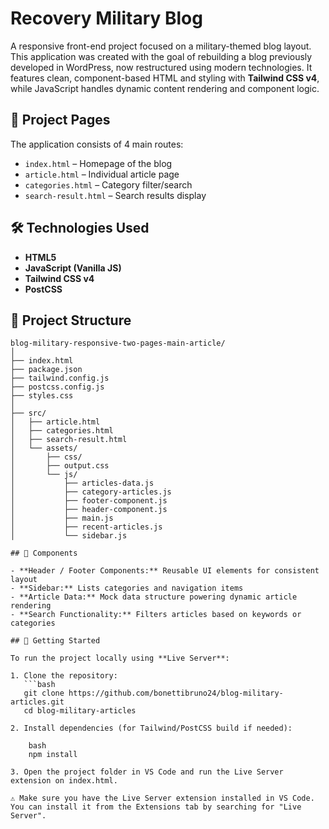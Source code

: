 # Recovery Military Blog

A responsive front-end project focused on a military-themed blog layout. This application was created with the goal of rebuilding a blog previously developed in WordPress, now restructured using modern technologies. It features clean, component-based HTML and styling with **Tailwind CSS v4**, while JavaScript handles dynamic content rendering and component logic.

## 📄 Project Pages

The application consists of 4 main routes:

- `index.html` – Homepage of the blog  
- `article.html` – Individual article page  
- `categories.html` – Category filter/search  
- `search-result.html` – Search results display  

## 🛠️ Technologies Used

- **HTML5**  
- **JavaScript (Vanilla JS)**  
- **Tailwind CSS v4**  
- **PostCSS**

## 📁 Project Structure

```plaintext
blog-military-responsive-two-pages-main-article/
│
├── index.html
├── package.json
├── tailwind.config.js
├── postcss.config.js
├── styles.css
│
├── src/
│   ├── article.html
│   ├── categories.html
│   ├── search-result.html
│   └── assets/
│       ├── css/
│       ├── output.css
│       └── js/
│           ├── articles-data.js
│           ├── category-articles.js
│           ├── footer-component.js
│           ├── header-component.js
│           ├── main.js
│           ├── recent-articles.js
│           └── sidebar.js

## 🧩 Components

- **Header / Footer Components:** Reusable UI elements for consistent layout  
- **Sidebar:** Lists categories and navigation items  
- **Article Data:** Mock data structure powering dynamic article rendering  
- **Search Functionality:** Filters articles based on keywords or categories

## 🚀 Getting Started

To run the project locally using **Live Server**:

1. Clone the repository:
   ```bash
   git clone https://github.com/bonettibruno24/blog-military-articles.git
   cd blog-military-articles

2. Install dependencies (for Tailwind/PostCSS build if needed):

    bash
    npm install

3. Open the project folder in VS Code and run the Live Server extension on index.html.

⚠️ Make sure you have the Live Server extension installed in VS Code.
You can install it from the Extensions tab by searching for "Live Server".